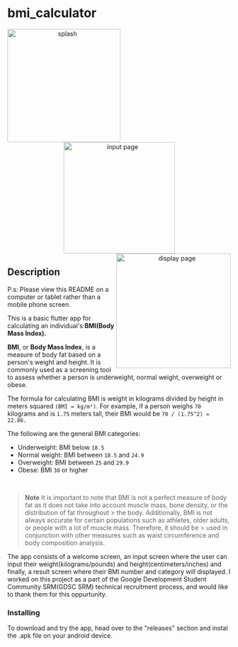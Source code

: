 # bmi_calculator

<div align="center">
<img width="255" alt="splash" align="left" src="https://user-images.githubusercontent.com/68727041/226579559-da4e4d74-0d60-401e-9f91-c9f9994657cc.png">

<img width="251" alt="input page" align="center" src="https://user-images.githubusercontent.com/68727041/226579680-4f33ad2c-1af0-4950-b7f5-1f912aa0a6eb.png">

<img width="258" alt="display page" align="right" src="https://user-images.githubusercontent.com/68727041/226579741-0142145a-8586-487a-af0c-ee2a8f5145ba.png">

</div>

## Description

P.s: Please view this README on a computer or tablet rather than a mobile phone screen.

This is a basic flutter app for calculating an individual's **BMI(Body Mass Index).**

**BMI**, or **Body Mass Index**, is a measure of body fat based on a person's weight and height. It is commonly used as a screening tool to assess whether a person is underweight, normal weight, overweight or obese.

The formula for calculating BMI is weight in kilograms divided by height in meters squared ```(BMI = kg/m²)```. For example, if a person weighs ```70``` kilograms and is ```1.75``` meters tall, their BMI would be ```70 / (1.75^2) = 22.86.```

The following are the general BMI categories:

- Underweight: BMI below ```18.5```
- Normal weight: BMI between ```18.5``` and ```24.9```
- Overweight: BMI between ```25``` and ```29.9```
- Obese: BMI ```30``` or higher


<br>

> **Note**
> It is important to note that BMI is not a perfect measure of body fat as it does not take into account muscle mass, bone density, or the distribution of fat throughout > the body. Additionally, BMI is not always accurate for certain populations such as athletes, older adults, or people with a lot of muscle mass. Therefore, it should be > used in conjunction with other measures such as waist circumference and body composition analysis.


The app consists of a welcome screen, an input screen where the user can input their weight(kilograms/pounds) and height(centimeters/inches) and finally, a result screen where their BMI number and category will displayed.
I worked on this project as a part of the Google Development Student Community SRM(GDSC SRM) technical recruitment process, and would like to thank them for this oppurtunity.

### Installing

To download and try the app, head over to the "releases" section and instal the .apk file on your android device.


